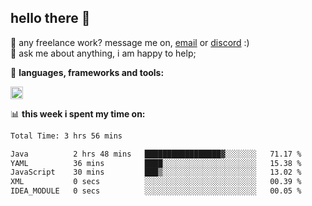 ## hello there 👋

💼 any freelance work? message me on, [email](mailto:pierok420@gmail.com) or [discord](https://discord.com/users/577571414186393661/) :)\
💬 ask me about anything, i am happy to help;

🌸 **languages, frameworks and tools:**  

<img height="20" src="https://simpleskill.icons.workers.dev/svg/?i=javascript,typescript,node.js,html5,css3,react,next.js,kotlin,npm,docker,mysql,redis,mongodb">

📊 **this week i spent my time on:**
<!--START_SECTION:waka-->

```txt
Total Time: 3 hrs 56 mins

Java          2 hrs 48 mins   █████████████████▓░░░░░░░   71.17 %
YAML          36 mins         ████░░░░░░░░░░░░░░░░░░░░░   15.38 %
JavaScript    30 mins         ███▒░░░░░░░░░░░░░░░░░░░░░   13.02 %
XML           0 secs          ░░░░░░░░░░░░░░░░░░░░░░░░░   00.39 %
IDEA_MODULE   0 secs          ░░░░░░░░░░░░░░░░░░░░░░░░░   00.05 %
```

<!--END_SECTION:waka-->
